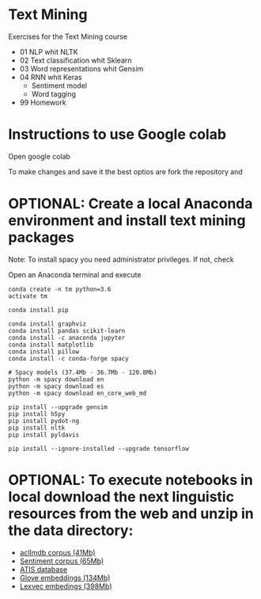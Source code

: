 # Text Mining

Exercises for the Text Mining course

- 01 NLP whit NLTK
- 02 Text classification whit Sklearn
- 03 Word representations whit Gensim
- 04 RNN whit Keras
  - Sentiment model
  - Word tagging
- 99 Homework



# Instructions to use Google colab

Open google colab


To make changes and save it the best optios are fork the repository and 



# OPTIONAL: Create a local Anaconda environment and install text mining packages

Note: To install spacy you need administrator privileges. If not, check 


Open an Anaconda terminal and execute

```
conda create -n tm python=3.6
activate tm

conda install pip

conda install graphviz
conda install pandas scikit-learn
conda install -c anaconda jupyter 
conda install matplotlib
conda install pillow 
conda install -c conda-forge spacy

# Spacy models (37.4Mb - 36.7Mb - 120.8Mb)
python -m spacy download en
python -m spacy download es
python -m spacy download en_core_web_md

pip install --upgrade gensim
pip install h5py
pip install pydot-ng
pip install nltk
pip install pyldavis

pip install --ignore-installed --upgrade tensorflow 

```


# OPTIONAL: To execute notebooks in local download the next linguistic resources from the web and unzip in the data directory:
  - [aclImdb corpus (41Mb)](https://s3-eu-west-1.amazonaws.com/text-mining-course/aclImdb.zip)
  - [Sentiment corpus (65Mb)](https://s3-eu-west-1.amazonaws.com/text-mining-course/sentiment_corpus.zip)
  - [ATIS database](https://s3-eu-west-1.amazonaws.com/text-mining-course/atis.zip)
  - [Glove embeddings (134Mb)](https://s3-eu-west-1.amazonaws.com/text-mining-course/glove.6B.100d.txt.zip)
  - [Lexvec embedings (398Mb)](https://www.dropbox.com/s/kguufyc2xcdi8yk/lexvec.enwiki%2Bnewscrawl.300d.W.pos.vectors.gz)
